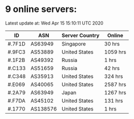 # 9 online servers:

Latest update at: Wed Apr 15 15:10:11 UTC 2020

| ID | ASN | Server Country | Online |
| -- | --- | -------------- | ------ |
| #.7F1D | AS63949 | Singapore | 30 hrs |
| #.9FC3 | AS53889 | United States | 1059 hrs |
| #.1F2B | AS49392 | Russia | 1 hrs |
| #.C133 | AS51659 | Russia | 42 hrs |
| #.C348 | AS35913 | United States | 324 hrs |
| #.E069 | AS40065 | United States | 2587 hrs |
| #.2A79 | AS63949 | Japan | 1267 hrs |
| #.F7DA | AS45102 | United States | 131 hrs |
| #.1770 | AS138576 | United States | 1 hrs |

